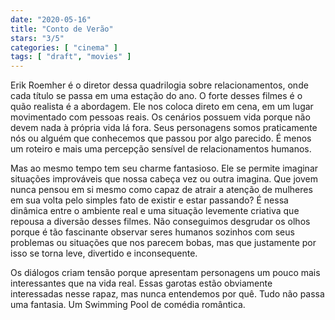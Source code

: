 ```yaml
---
date: "2020-05-16"
title: "Conto de Verão"
stars: "3/5"
categories: [ "cinema" ]
tags: [ "draft", "movies" ]
---
```

Erik Roemher é o diretor dessa quadrilogia sobre relacionamentos, onde cada título se passa em uma estação do ano. O forte desses filmes é o quão realista é a abordagem. Ele nos coloca direto em cena, em um lugar movimentado com pessoas reais. Os cenários possuem vida porque não devem nada à própria vida lá fora. Seus personagens somos praticamente nós ou alguém que conhecemos que passou por algo parecido. É menos um roteiro e mais uma percepção sensível de relacionamentos humanos.

Mas ao mesmo tempo tem seu charme fantasioso. Ele se permite imaginar situações improváveis que nossa cabeça vez ou outra imagina. Que jovem nunca pensou em si mesmo como capaz de atrair a atenção de mulheres em sua volta pelo simples fato de existir e estar passando? É nessa dinâmica entre o ambiente real e uma situação levemente criativa que repousa a diversão desses filmes. Não conseguimos desgrudar os olhos porque é tão fascinante observar seres humanos sozinhos com seus problemas ou situações que nos parecem bobas, mas que justamente por isso se torna leve, divertido e inconsequente.

Os diálogos criam tensão porque apresentam personagens um pouco mais interessantes que na vida real. Essas garotas estão obviamente interessadas nesse rapaz, mas nunca entendemos por quê. Tudo não passa uma fantasia. Um Swimming Pool de comédia romântica.
